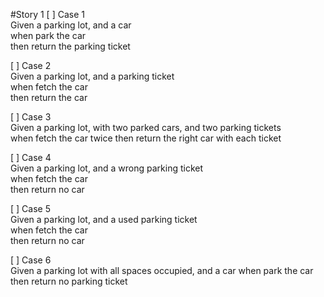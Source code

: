 #Story 1
[ ] Case 1  
Given a parking lot, and a car  
when park the car  
then return the parking ticket

[ ] Case 2  
Given a parking lot, and a parking ticket  
when fetch the car  
then return the car

[ ] Case 3  
Given a parking lot, with two parked cars, and two parking tickets  
when fetch the car twice
then return the right car with each ticket

[ ] Case 4  
Given a parking lot, and a wrong parking ticket  
when fetch the car  
then return no car

[ ] Case 5  
Given a parking lot, and a used parking ticket  
when fetch the car  
then return no car

[ ] Case 6  
Given a parking lot with all spaces occupied, and a car
when park the car  
then return no parking ticket
